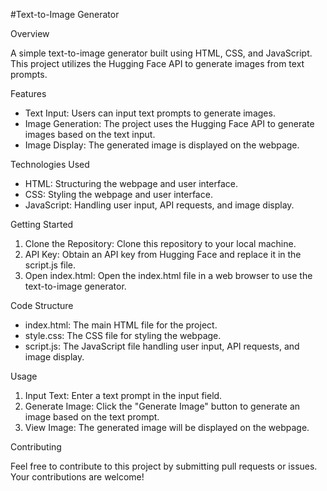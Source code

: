 
#Text-to-Image Generator

Overview

A simple text-to-image generator built using HTML, CSS, and JavaScript. This project utilizes the Hugging Face API to generate images from text prompts.

Features

- Text Input: Users can input text prompts to generate images.
- Image Generation: The project uses the Hugging Face API to generate images based on the text input.
- Image Display: The generated image is displayed on the webpage.

Technologies Used

- HTML: Structuring the webpage and user interface.
- CSS: Styling the webpage and user interface.
- JavaScript: Handling user input, API requests, and image display.

Getting Started

1. Clone the Repository: Clone this repository to your local machine.
2. API Key: Obtain an API key from Hugging Face and replace it in the script.js file.
3. Open index.html: Open the index.html file in a web browser to use the text-to-image generator.

Code Structure

- index.html: The main HTML file for the project.
- style.css: The CSS file for styling the webpage.
- script.js: The JavaScript file handling user input, API requests, and image display.

Usage

1. Input Text: Enter a text prompt in the input field.
2. Generate Image: Click the "Generate Image" button to generate an image based on the text prompt.
3. View Image: The generated image will be displayed on the webpage.

Contributing

Feel free to contribute to this project by submitting pull requests or issues. Your contributions are welcome!
